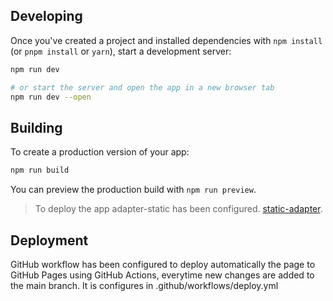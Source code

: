 ## Developing

Once you've created a project and installed dependencies with `npm install` (or `pnpm install` or `yarn`), start a development server:

```bash
npm run dev

# or start the server and open the app in a new browser tab
npm run dev --open
```

## Building

To create a production version of your app:

```bash
npm run build
```

You can preview the production build with `npm run preview`.

> To deploy the app adapter-static has been configured. [static-adapter](https://kit.svelte.dev/docs/adapter-static).

## Deployment

GitHub workflow has been configured to deploy automatically the page to GitHub Pages using GitHub Actions, everytime new changes are added to the main branch. It is configures in .github/workflows/deploy.yml